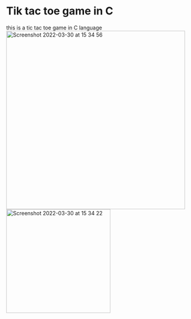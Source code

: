 # Tik tac toe game in C
this is a tic tac toe game in C language <img width="476" alt="Screenshot 2022-03-30 at 15 34 56" src="https://user-images.githubusercontent.com/59616682/160807766-44eb6077-8726-49db-9712-45237d6b2e88.png">
<img width="277" alt="Screenshot 2022-03-30 at 15 34 22" src="https://user-images.githubusercontent.com/59616682/160807943-b87ac42d-b496-4b24-b9ca-fb6ae66a8290.png">

